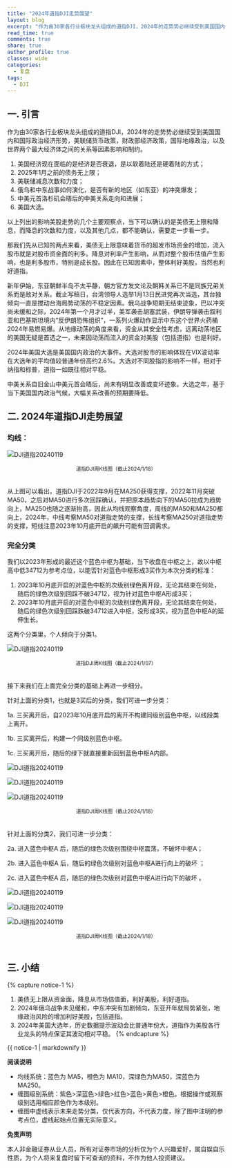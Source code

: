 ```yaml
---
title: "2024年道指DJI走势展望"
layout: blog
excerpt: "作为由30家各行业板块龙头组成的道指DJI，2024年的走势势必继续受到美国国内和国际政治经济形势，美联储货币政策，财政部经济政策，国际地缘政治，以及世界两个最大经济体之间的关系等因素影响和制约。"
read_time: true
comments: true
share: true
author_profile: true
classes: wide
categories:
  - 复盘
tags:
  - DJI
---
```


## 一. 引言 

作为由30家各行业板块龙头组成的道指DJI，2024年的走势势必继续受到美国国内和国际政治经济形势，美联储货币政策，财政部经济政策，国际地缘政治，以及世界两个最大经济体之间的关系等因素影响和制约。 

1. 美国经济现在面临的是经济是否衰退，是以软着陆还是硬着陆的方式；
2.  2025年1月之前的债务无上限； 
3. 美联储减息次数和力度； 
4. 俄乌和中东战事如何演化，是否有新的地区（如东亚）的冲突爆发； 
5. 中美元首洛杉矶会晤后的中美关系走向和进展； 
6. 美国大选。 

以上列出的影响美股走势的几个主要观察点，当下可以确认的是美债无上限和降息，而降息的次数和力度，以及其他几点，都不能确认，需要走一步看一步。 

那我们先从已知的两点来看，美债无上限意味着货币的超发市场资金的增加，流入股市就是对股市资金面的利多。降息对利率产生影响，从而对整个股市估值产生影响，也是利多股市，特别是成长股。因此在已知因素中，整体利好美股，当然也利好道指。 

新年伊始，东亚朝鲜半岛不太平静，朝方官方发文论及朝韩关系已不是同族兄弟关系而是敌对关系。截止写稿日，台湾领导人选举1月13日民进党再次当选，其台独倾向一直是搅动台海局势动荡的不稳定因素。俄乌战争短期无结束迹象，巴以冲突尚未缓和之际，2024年第一个月才过半，美军袭击胡塞武装，伊朗导弹袭击叙利亚和巴基斯坦境内”反伊朗恐怖组织”，一系列火爆动作显示中东这个世界火药桶2024年易燃易爆。从地缘动荡的角度来看，资金从其安全性考虑，远离动荡地区的美国无疑是首选之一，未来因动荡而流入的资金对美股（包括道指）也是利好。 

2024年美国大选是美国国内政治的大事件。大选对股市的影响体现在VIX波动率在大选年的平均值较普通年份高约2.6%。大选对不同股指的影响不一样，相对于纳指和标普，道指一如既往相对平稳。 

中美关系自旧金山中美元首会晤后，尚未有明显改善或变坏迹象。大选之年，基于当下美国国内政治气候，大幅关系改善的预期要降低。 

## 二. 2024年道指DJI走势展望 

### 均线： 

![DJI道指20240119](/assets/images/2024/2024-01-19-DJI-week.png)
<small><center>道指DJI周K线图（截止2024/1/18）</center></small>　

从上图可以看出，道指DJI于2022年9月在MA250获得支撑，2022年11月突破MA50，之后对MA50进行多次回踩确认，并把原本趋势向下的MA50拉成为趋势向上，MA250也随之逐渐抬高，因此从均线观察角度，周线的MA50和MA250都向上，2024年，中线考察MA50对道指走势的支撑，长线考察MA250对道指走势的支撑，短线注意2023年10月底开启的飙升可能有回调需求。 

### 完全分类

我们以2023年形成的最近这个蓝色中枢为基础，当下收盘在中枢之上，故以中枢高中低34712为参考点位，以能否针对蓝色中枢形成3买作为本次分类的标准： 

1. 2023年10月底开启的对蓝色中枢的次级别绿色离开段，无论其结束在何处，随后的绿色次级别回踩不破34712，视为针对蓝色中枢A形成3买； 
2. 2023年10月底开启的对蓝色中枢的次级别绿色离开段，无论其结束在何处，随后的绿色次级别回踩跌破34712进入中枢，没形成3买，视为蓝色中枢A的延伸生长。 

这两个分类里，个人倾向于分类1。 

![DJI道指20240119](/assets/images/2024/2024-01-19-DJI-week.jpg)
<small><center>道指DJI周K线图（截止2024/1/07）</center></small>　

接下来我们在上面完全分类的基础上再进一步细分。 

针对上面的分类1，也就是3买后的分类，我们可进一步分类： 

1a. 三买离开后，自2023年10月底开启的离开不构建同级别蓝色中枢，以线段类上离开。 

1b. 三买离开后，构建一个同级别蓝色中枢。 

1c. 三买离开后，随后的绿下就直接重新回到蓝色中枢A内部。 

![DJI道指20240119](/assets/images/2024/2024-01-19-DJI-week-1a.jpg)

![DJI道指20240119](/assets/images/2024/2024-01-19-DJI-week-1b.jpg)

![DJI道指20240119](/assets/images/2024/2024-01-19-DJI-week-1c.jpg)
<small><center>道指DJI周K线图（截止2024/1/18）</center></small>　

针对上面的分类2，我们可进一步分类： 

2a.  进入蓝色中枢A 后，随后的绿色次级别围绕中枢震荡，不破坏中枢A；
 
2b.  进入蓝色中枢A 后，随后的绿色次级别对蓝色中枢A进行向上的破坏 ；
 
2c.  进入蓝色中枢A 后，随后的绿色次级别对蓝色中枢A进行向下的破坏 。 

![DJI道指20240119](/assets/images/2024/2024-01-19-DJI-week-2a.jpg)

![DJI道指20240119](/assets/images/2024/2024-01-19-DJI-week-2b.jpg)

![DJI道指20240119](/assets/images/2024/2024-01-19-DJI-week-2c.jpg)
<small><center>道指DJI周K线图（截止2024/1/18）</center></small>　

## 三. 小结 
{% capture notice-1 %}
1. 美债无上限从资金面，降息从市场估值面，利好美股，利好道指。 
2. 2024年俄乌战争未见缓和，中东冲突有加剧倾向，东亚开年就局势紧张，地缘政治风险的增加利好美股，包括道指。 
3. 2024年美国大选年，历史数据提示波动会比普通年份大，道指作为美股各行业龙头的特点保证其波动相对平稳。
{% endcapture %}
<div class="notice--info">{{ notice-1 | markdownify }}</div>

**阅读说明**

* 均线系统：蓝色为 MA5，橙色为 MA10，深绿色为MA50，深蓝色为MA250。
* 缠图级别系统：紫色>深蓝色>绿色>红色>蓝色>黄色>橙色。根据操作或观察级别选用相应颜色作为本级别。
* 缠图中虚线表示未来走势分类，仅代表方向，不代表力度，除了图中注明的参考点位，虚线起始点位置无实际意义。

**免责声明** 

本人非金融证券从业人员，所有对证券市场的分析仅为个人兴趣爱好，属自娱自乐性质，为个人将来复盘时留下可查询的资料，不作为他人投资建议。

